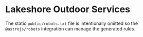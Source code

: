 # Lakeshore Outdoor Services

The static `public/robots.txt` file is intentionally omitted so the `@astrojs/robots` integration can manage the generated rules.
